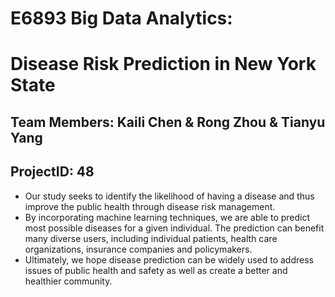 # E6893 Big Data Analytics:

# Disease Risk Prediction in New York State

## Team Members: Kaili Chen & Rong Zhou & Tianyu Yang

## ProjectID: 48

* Our study seeks to identify the likelihood of having a disease and thus improve the public health through disease risk management. 
* By incorporating machine learning techniques, we are able to predict most possible diseases for a given individual. The prediction can benefit many diverse users, including individual patients, health care organizations, insurance companies and policymakers. 
* Ultimately, we hope disease prediction can be widely used to address issues of public health and safety as well as create a better and healthier community.
